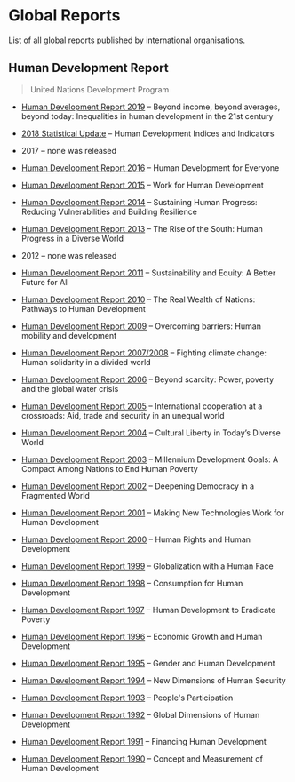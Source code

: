 # Global Reports

List of all global reports published by international organisations. 



## Human Development Report 

> United Nations Development Program

- [Human Development Report 2019](http://www.hdr.undp.org/en/content/human-development-report-2019) – Beyond income, beyond averages, beyond today: Inequalities in human development in the 21st century

- [2018 Statistical Update](http://www.hdr.undp.org/en/content/human-development-indices-indicators-2018-statistical-update) – Human Development Indices and Indicators

- 2017 – none was released

- [Human Development Report 2016](http://www.hdr.undp.org/en/content/human-development-report-2016) – Human Development for Everyone

- [Human Development Report 2015](http://www.hdr.undp.org/en/content/human-development-report-2015) – Work for Human Development

- [Human Development Report 2014](http://www.hdr.undp.org/en/content/human-development-report-2014) – Sustaining Human Progress: Reducing Vulnerabilities and Building Resilience

- [Human Development Report 2013](http://www.hdr.undp.org/en/en/content/human-development-report-2013) – The Rise of the South: Human Progress in a Diverse World

- 2012 – none was released 

- [Human Development Report 2011](http://www.hdr.undp.org/en/content/human-development-report-2011) – Sustainability and Equity: A Better Future for All

- [Human Development Report 2010](http://www.hdr.undp.org/en/content/human-development-report-2010) – The Real Wealth of Nations: Pathways to Human Development

- [Human Development Report 2009](http://www.hdr.undp.org/en/content/human-development-report-2009) – Overcoming barriers: Human mobility and development

- [Human Development Report 2007/2008](http://www.hdr.undp.org/en/content/human-development-report-20078) – Fighting climate change: Human solidarity in a divided world

- [Human Development Report 2006](http://www.hdr.undp.org/en/content/human-development-report-2006) – Beyond scarcity: Power, poverty and the global water crisis

- [Human Development Report 2005](http://www.hdr.undp.org/en/content/human-development-report-2005) – International cooperation at a crossroads: Aid, trade and security in an unequal world

- [Human Development Report 2004](http://www.hdr.undp.org/en/content/human-development-report-2004) – Cultural Liberty in Today’s Diverse World

- [Human Development Report 2003](http://www.hdr.undp.org/en/content/human-development-report-2003) – Millennium Development Goals: A Compact Among Nations to End Human Poverty

- [Human Development Report 2002](http://www.hdr.undp.org/en/content/human-development-report-2002) – Deepening Democracy in a Fragmented World

- [Human Development Report 2001](http://www.hdr.undp.org/en/content/human-development-report-2001) – Making New Technologies Work for Human Development

- [Human Development Report 2000](http://www.hdr.undp.org/en/content/human-development-report-2000) – Human Rights and Human Development

- [Human Development Report 1999](http://www.hdr.undp.org/en/content/human-development-report-1999) – Globalization with a Human Face

- [Human Development Report 1998](http://www.hdr.undp.org/en/content/human-development-report-1998) – Consumption for Human Development

- [Human Development Report 1997](http://www.hdr.undp.org/en/content/human-development-report-1997) – Human Development to Eradicate Poverty

- [Human Development Report 1996](http://www.hdr.undp.org/en/content/human-development-report-1996) – Economic Growth and Human Development

- [Human Development Report 1995](http://www.hdr.undp.org/en/content/human-development-report-1995) – Gender and Human Development

- [Human Development Report 1994](http://www.hdr.undp.org/en/content/human-development-report-1994) – New Dimensions of Human Security

- [Human Development Report 1993](http://www.hdr.undp.org/en/reports/global/hdr1993) – People's Participation

- [Human Development Report 1992](http://www.hdr.undp.org/en/reports/global/hdr1992) – Global Dimensions of Human Development

- [Human Development Report 1991](http://www.hdr.undp.org/en/reports/global/hdr1991) – Financing Human Development

- [Human Development Report 1990](http://www.hdr.undp.org/en/reports/global/hdr1990) – Concept and Measurement of Human Development
